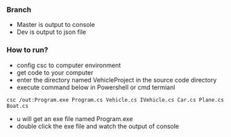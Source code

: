 ### Branch 
- Master is output to console
- Dev is output to json file

### How to run?
- config csc to computer environment
- get code to your computer
- enter the directory named VehicleProject in the source code directory
- execute command below in Powershell or cmd termianl 
```
csc /out:Program.exe Program.cs Vehicle.cs IVehicle.cs Car.cs Plane.cs Boat.cs
```
- u will get an exe file named Program.exe 
- double click the exe file and watch the output of console